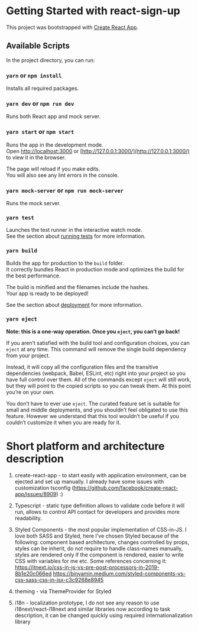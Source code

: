 
# Getting Started with react-sign-up

This project was bootstrapped with [Create React App](https://github.com/facebook/create-react-app).

## Available Scripts

In the project directory, you can run:

### `yarn` or `npm install`

Installs all required packages.

### `yarn dev` or `npm run dev`

Runs both React app and mock server.

### `yarn start` or `npm start`

Runs the app in the development mode.\
Open [http://localhost:3000](http://localhost:3000) or [http://127.0.0.1:3000/](http://127.0.0.1:3000/) to view it in the browser.

The page will reload if you make edits.\
You will also see any lint errors in the console.

### `yarn mock-server` or `npm run mock-server`

Runs the mock server.

### `yarn test`

Launches the test runner in the interactive watch mode.\
See the section about [running tests](https://facebook.github.io/create-react-app/docs/running-tests) for more information.

### `yarn build`

Builds the app for production to the `build` folder.\
It correctly bundles React in production mode and optimizes the build for the best performance.

The build is minified and the filenames include the hashes.\
Your app is ready to be deployed!

See the section about [deployment](https://facebook.github.io/create-react-app/docs/deployment) for more information.

### `yarn eject`

**Note: this is a one-way operation. Once you `eject`, you can’t go back!**

If you aren’t satisfied with the build tool and configuration choices, you can `eject` at any time. This command will remove the single build dependency from your project.

Instead, it will copy all the configuration files and the transitive dependencies (webpack, Babel, ESLint, etc) right into your project so you have full control over them. All of the commands except `eject` will still work, but they will point to the copied scripts so you can tweak them. At this point you’re on your own.

You don’t have to ever use `eject`. The curated feature set is suitable for small and middle deployments, and you shouldn’t feel obligated to use this feature. However we understand that this tool wouldn’t be useful if you couldn’t customize it when you are ready for it.


# Short platform and architecture description

1) create-react-app - to start easily with application environment, can be ejected and set up manually.
I already have some issues with customization tsconfig (https://github.com/facebook/create-react-app/issues/8909) :)

2) Typescript - static type definition allows to validate code before it will run, allows to control API contact for developers and provides more readability.

3) Styled Components - the most popular implementation of CSS-in-JS. 
I love both SASS and Styled, here I've chosen Styled because of the following:
component based architecture, changes controlled by props, styles can be inherit, do not require to handle class-names manually, styles are rendered only if the component is rendered, easier to write CSS with variables for me etc.
Some references concerning it:
https://itnext.io/css-in-js-vs-pre-post-processors-in-2019-8b1e20c066ed
https://binyamin.medium.com/styled-components-vs-css-sass-css-in-jsx-c3c9268e8945

4) theming - via ThemeProvider for Styled

5) i18n - localization prototype, I do not see any reason to use i18next/react-i18next and similar libraries now according to task description, it can be changed quickly using required internationalization library